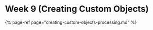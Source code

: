 # Week 9 \(Creating Custom Objects\)

{% page-ref page="creating-custom-objects-processing.md" %}



